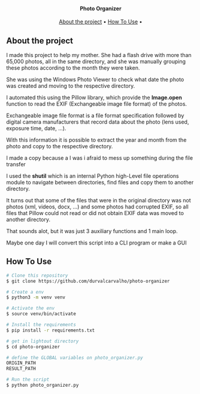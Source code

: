 <h4 align="center"> Photo Organizer</h4>

<p align="center">
  <a href="#about-the-project">About the project</a> •
  <a href="#how-to-use">How To Use</a> •
</p>


## About the project

I made this project to help my mother. She had a flash drive with more than
65,000 photos, all in the same directory, and she was manually grouping these 
photos according to the month they were taken.

She was using the Windows Photo Viewer to check what date the photo was created 
and moving to the respective directory.

I automated this using the Pillow library, which provide the **Image.open** function 
to read the EXIF (Exchangeable image file format) of the photos.

Exchangeable image file format is a file format specification followed by digital 
camera manufacturers that record data about the photo (lens used, exposure time, date, ...).

With this information it is possible to extract the year and month from the photo 
and copy to the respective directory.

I made a copy because a I was i afraid to mess up something during the file transfer

I used the **shutil** which is an internal Python high-Level file operations module 
to navigate between directories, find files and copy them to another directory.

It turns out that some of the files that were in the original directory was not 
photos (xml, videos, docx, ...) and some photos had corrupted EXIF, so all files 
that Pillow could not read or did not obtain EXIF data was moved to another 
directory.

That sounds alot, but it was just 3 auxiliary functions and 1 main loop.

Maybe one day I will convert this script into a CLI program or make a GUI

## How To Use

  ```bash
  # Clone this repository
  $ git clone https://github.com/durvalcarvalho/photo-organizer

  # Create a env
  $ python3 -m venv venv

  # Activate the env
  $ source venv/bin/activate

  # Install the requirements
  $ pip install -r requirements.txt

  # get in lightout directory
  $ cd photo-organizer

  # define the GLOBAL variables on photo_organizer.py
  ORIGIN_PATH
  RESULT_PATH

  # Run the script
  $ python photo_organizer.py
  ```